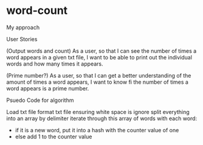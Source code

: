 # word-count

My approach

User Stories

(Output words and count)
As a user,
so that I can see the number of times a word appears in a given txt file,
I want to be able to print out the individual words and how many times it appears.

(Prime number?)
As a user,
so that I can get a better understanding of the amount of times a word appears,
I want to know fi the number of times a word appears is a prime number.

Psuedo Code for algorithm

Load txt file
format txt file ensuring white space is ignore
split everything into an array by delimiter
iterate through this array of words
with each word:
   - if it is a new word, put it into a hash with the counter value of one
   - else add 1 to the counter value
